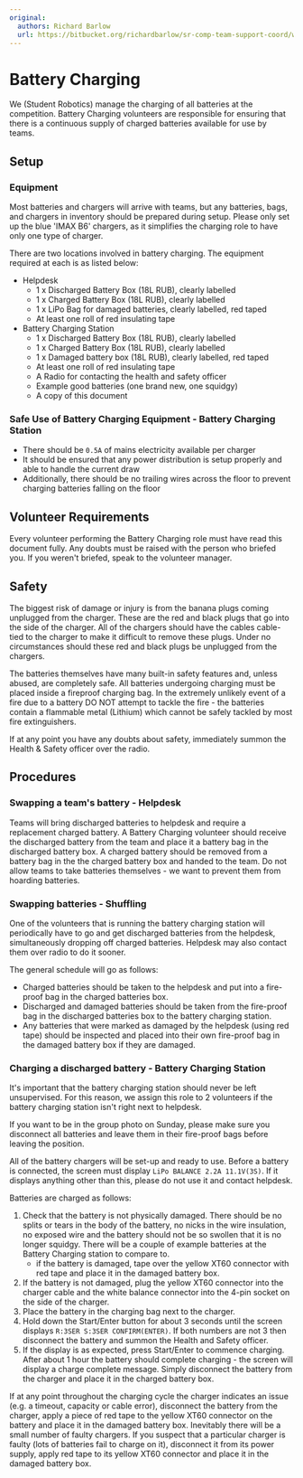 ```yaml
---
original:
  authors: Richard Barlow
  url: https://bitbucket.org/richardbarlow/sr-comp-team-support-coord/wiki/Battery_Charging
---
```

# Battery Charging

We (Student Robotics) manage the charging of all batteries at the competition. Battery Charging volunteers are responsible for ensuring that there is a continuous supply of charged batteries available for use by teams.

## Setup

### Equipment

Most batteries and chargers will arrive with teams, but any batteries, bags, and chargers in inventory should be prepared during setup. Please only set up the blue 'IMAX B6' chargers, as it simplifies the charging role to have only one type of charger.

There are two locations involved in battery charging. The equipment required at each is as listed below:

- Helpdesk
    - 1 x Discharged Battery Box (18L RUB), clearly labelled
    - 1 x Charged Battery Box (18L RUB), clearly labelled
    - 1 x LiPo Bag for damaged batteries, clearly labelled, red taped
    - At least one roll of red insulating tape
- Battery Charging Station
    - 1 x Discharged Battery Box (18L RUB), clearly labelled
    - 1 x Charged Battery Box (18L RUB), clearly labelled
    - 1 x Damaged battery box (18L RUB), clearly labelled, red taped
    - At least one roll of red insulating tape
    - A Radio for contacting the health and safety officer
    - Example good batteries (one brand new, one squidgy)
    - A copy of this document

### Safe Use of Battery Charging Equipment - Battery Charging Station

- There should be `0.5A` of mains electricity available per charger
- It should be ensured that any power distribution is setup properly and able to handle the current draw
- Additionally, there should be no trailing wires across the floor to prevent charging batteries falling on the floor

## Volunteer Requirements

Every volunteer performing the Battery Charging role must have read this document fully. Any doubts must be raised with the person who briefed you. If you weren't briefed, speak to the volunteer manager.

## Safety

The biggest risk of damage or injury is from the banana plugs coming unplugged from the charger. These are the red and black plugs that go into the side of the charger. All of the chargers should have the cables cable-tied to the charger to make it difficult to remove these plugs. Under no circumstances should these red and black plugs be unplugged from the chargers.

The batteries themselves have many built-in safety features and, unless abused, are completely safe. All batteries undergoing charging must be placed inside a fireproof charging bag. In the extremely unlikely event of a fire due to a battery DO NOT attempt to tackle the fire - the batteries contain a flammable metal (Lithium) which cannot be safely tackled by most fire extinguishers.

If at any point you have any doubts about safety, immediately summon the Health & Safety officer over the radio.

## Procedures

### Swapping a team's battery - Helpdesk

Teams will bring discharged batteries to helpdesk and require a replacement charged battery. A Battery Charging volunteer should receive the discharged battery from the team and place it a battery bag in the discharged battery box. A charged battery should be removed from a battery bag in the the charged battery box and handed to the team. Do not allow teams to take batteries themselves - we want to prevent them from hoarding batteries.

### Swapping batteries - Shuffling

One of the volunteers that is running the battery charging station will periodically have to go and get discharged batteries from the helpdesk, simultaneously dropping off charged batteries. Helpdesk may also contact them over radio to do it sooner.

The general schedule will go as follows:

- Charged batteries should be taken to the helpdesk and put into a fire-proof bag in the charged batteries box.
- Discharged and damaged batteries should be taken from the fire-proof bag in the discharged batteries box to the battery charging station.
- Any batteries that were marked as damaged by the helpdesk (using red tape) should be inspected and placed into their own fire-proof bag in the damaged battery box if they are damaged.

### Charging a discharged battery - Battery Charging Station

It's important that the battery charging station should never be left unsupervised. For this reason, we assign this role to 2 volunteers if the battery charging station isn't right next to helpdesk.

If you want to be in the group photo on Sunday, please make sure you disconnect all batteries and leave them in their fire-proof bags before leaving the position.

All of the battery chargers will be set-up and ready to use. Before a battery is connected, the screen must display `LiPo BALANCE 2.2A 11.1V(3S)`. If it displays anything other than this, please do not use it and contact helpdesk.

Batteries are charged as follows:

1. Check that the battery is not physically damaged. There should be no splits or tears in the body of the battery, no nicks in the wire insulation, no exposed wire and the battery should not be so swollen that it is no longer squidgy. There will be a couple of example batteries at the Battery Charging station to compare to.
    * if the battery is damaged, tape over the yellow XT60 connector with red tape and place it in the damaged battery box.
2. If the battery is not damaged, plug the yellow XT60 connector into the charger cable and the white balance connector into the 4-pin socket on the side of the charger.
3. Place the battery in the charging bag next to the charger.
4. Hold down the Start/Enter button for about 3 seconds until the screen displays `R:3SER S:3SER CONFIRM(ENTER)`. If both numbers are not 3 then disconnect the battery and summon the Health and Safety officer.
5. If the display is as expected, press Start/Enter to commence charging.
After about 1 hour the battery should complete charging - the screen will display a charge complete message. Simply disconnect the battery from the charger and place it in the charged battery box.

If at any point throughout the charging cycle the charger indicates an issue (e.g. a timeout, capacity or cable error), disconnect the battery from the charger, apply a piece of red tape to the yellow XT60 connector on the battery and place it in the damaged battery box. Inevitably there will be a small number of faulty chargers. If you suspect that a particular charger is faulty (lots of batteries fail to charge on it), disconnect it from its power supply, apply red tape to its yellow XT60 connector and place it in the damaged battery box.
